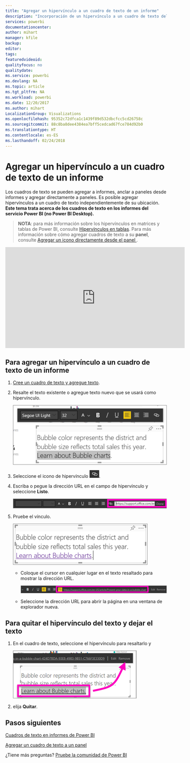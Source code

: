 ```yaml
---
title: "Agregar un hipervínculo a un cuadro de texto de un informe"
description: "Incorporación de un hipervínculo a un cuadro de texto del servicio Power BI y de Power BI Desktop"
services: powerbi
documentationcenter: 
author: mihart
manager: kfile
backup: 
editor: 
tags: 
featuredvideoid: 
qualityfocus: no
qualitydate: 
ms.service: powerbi
ms.devlang: NA
ms.topic: article
ms.tgt_pltfrm: NA
ms.workload: powerbi
ms.date: 12/20/2017
ms.author: mihart
LocalizationGroup: Visualizations
ms.openlocfilehash: 95352c72dfca1c1439f89d532dbcfcc5cd26758c
ms.sourcegitcommit: 88c8ba8dee4384ea7bff5cedcad67fce784d92b0
ms.translationtype: HT
ms.contentlocale: es-ES
ms.lasthandoff: 02/24/2018
---
```

# <a name="add-a-hyperlink-to-a-text-box-in-a-report"></a>Agregar un hipervínculo a un cuadro de texto de un informe
Los cuadros de texto se pueden agregar a informes, anclar a paneles desde informes y agregar directamente a paneles. Es posible agregar hipervínculos a un cuadro de texto independientemente de su ubicación. **Este tema trata acerca de los cuadros de texto en los informes del servicio Power BI (no Power BI Desktop).**

> **NOTA**: para más información sobre los hipervínculos en matrices y tablas de Power BI, consulte [Hipervínculos en tablas](power-bi-hyperlinks-in-tables.md). Para más información sobre cómo agregar cuadros de texto a su **panel**, consulte [Agregar un icono directamente desde el panel ](service-dashboard-add-widget.md). 
> 
> 

<iframe width="560" height="315" src="https://www.youtube.com/embed/_3q6VEBhGew#t=0m55s" frameborder="0" allowfullscreen></iframe>


## <a name="to-add-a-hyperlink-to-a-text-box-in-a-report"></a>Para agregar un hipervínculo a un cuadro de texto de un informe
1. [Cree un cuadro de texto y agregue texto](power-bi-reports-add-text-and-shapes.md). 
2. Resalte el texto existente o agregue texto nuevo que se usará como hipervínculo.
   
   ![](media/service-add-hyperlink-to-text-box/power-bi-hyperlink-new.png)
3. Seleccione el icono de hipervínculo ![](media/service-add-hyperlink-to-text-box/power-bi-hyperlink-icon.png).
4. Escriba o pegue la dirección URL en el campo de hipervínculo y seleccione **Listo**.
   
   ![](media/service-add-hyperlink-to-text-box/power-bi-add-link.png)
5. Pruebe el vínculo.  
   
   ![](media/service-add-hyperlink-to-text-box/power-bi-test-link.png)
   
   * Coloque el cursor en cualquier lugar en el texto resaltado para mostrar la dirección URL.  
     
      ![](media/service-add-hyperlink-to-text-box/power-bi-hyperlink-edit.png)
   * Seleccione la dirección URL para abrir la página en una ventana de explorador nueva.

## <a name="to-remove-the-hyperlink-but-leave-the-text"></a>Para quitar el hipervínculo del texto y dejar el texto
1. En el cuadro de texto, seleccione el hipervínculo para resaltarlo y
   
     ![](media/service-add-hyperlink-to-text-box/power-bi-hyperlink-remove.png)
2. elija **Quitar**. 

## <a name="next-steps"></a>Pasos siguientes
[Cuadros de texto en informes de Power BI](power-bi-reports-add-text-and-shapes.md)

[Agregar un cuadro de texto a un panel](service-dashboard-add-widget.md)

¿Tiene más preguntas? [Pruebe la comunidad de Power BI](http://community.powerbi.com/)

